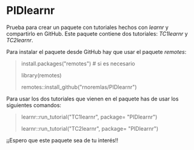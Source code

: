 # PIDlearnr

Prueba para crear un paquete con tutoriales hechos con *learnr* y compartirlo en GitHub. Este paquete contiene dos tutoriales: *TC1learnr* y *TC2learnr*.

Para instalar el paquete desde GitHub hay que usar el paquete *remotes*:

> install.packages("remotes") # si es necesario
>
> library(remotes)
>
> remotes::install_github("rnoremlas/PIDlearnr")

Para usar los dos tutoriales que vienen en el paquete has de usar los siguientes comandos:

> learnr::run_tutorial("TC1learnr", package= "PIDlearnr")
>
> learnr::run_tutorial("TC2learnr", package= "PIDlearnr")

¡¡Espero que este paquete sea de tu interés!!
